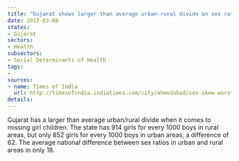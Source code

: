 ```yaml
---
title: "Gujarat shows larger than average urban-rural divide on sex ratio"
date: 2017-03-08
states:
- Gujarat
sectors:
- Health
subsectors:
- Social Determinants of Health
tags:
- 
sources:
- name: Times of India
  url: http://timesofindia.indiatimes.com/city/ahmedabad/sex-skew-worst-in-urban-gujarat/articleshow/57336841.cms
details:
---
```


Gujarat has a larger than average urban/rural divide when it comes to missing girl children. The state has 914 girls for every 1000 boys in rural areas, but only 852 girls for every 1000 boys in urban areas, a difference of 62. The average national difference between sex ratios in urban and rural areas in only 18.
